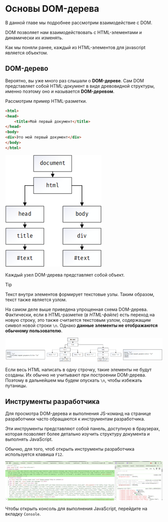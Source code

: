 # Основы DOM-дерева

В данной главе мы подробнее рассмотрим взаимодействие с DOM.

DOM позволяет нам взаимодействовать с HTML-элементами и динамически их изменять.

Как мы поняли ранее, каждый из HTML-элементов для javascript является объектом.

## DOM-дерево

Вероятно, вы уже много раз слышали о **DOM-дереве**. Сам DOM представляет собой HTML-документ в виде древовидной структуры, именно поэтому оно и называется **DOM-деревом**.

Рассмотрим пример HTML-разметки.

```html
<html>
<head>
    <title>Мой первый документ</title>
</head>
<body>
<div>Это мой первый документ</div>
</body>
</html>
```

![Simple DOM](../../_images/simple_dom.png)


Каждый узел DOM-дерева представляет собой объект.

> [!TIP]
> Текст внутри элементов формирует текстовые узлы. Таким образом, текст также является узлом.

На самом деле выше приведена упрощенная схема DOM-дерева. Фактически, если в HTML-разметке (_в HTML-файле_) есть переход на новую строку, это также считается текстовым узлом, содержащим символ новой строки `\n`. Однако **данные элементы не отображаются обычному пользователю**.

![Full DOM](../../_images/full_dom.png)

Если весь HTML написать в одну строчку, такие элементы не будут созданы. Их обычно не учитывают при построении DOM-дерева. Поэтому в дальнейшем мы будем опускать `\n`, чтобы избежать путаницы.

## Инструменты разработчика

Для просмотра DOM-дерева и выполнения JS-команд на странице разработчики часто обращаются к инструментам разработчика.

Эти инструменты представляют собой панель, доступную в браузерах, которая позволяет более детально изучить структуру документа и выполнять JavaScript.

Обычно, для того, чтоб открыть инструменты разработчика используется клавиша `F12`.

![img.png](../../_images/dev_tools.png)

Чтобы открыть консоль для выполнения JavaScript, перейдите на вкладку `Console`.